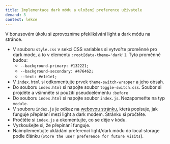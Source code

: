 ```yaml
---
title: Implementace dark módu a uložení preference uživatele
demand: 3
context: lekce
---
```


V bonusovém úkolu si zprovozníme překlikávání light a dark módu na stránce.

- V souboru `style.css` v sekci CSS variables si vytvořte proměnné pro dark mode, a to v elementu `:root[data-theme='dark']`. Tyto proměnné budou:
  - `--background-primary: #132221;`
  - `--background-secondary: #476462;`
  - `--text: #e1e1e1;`
- V `index.html` si odkomentujte prvek `theme-switch-wrapper` a jeho obsah.
- Do souboru `index.html` si napojte soubor `toggle-switch.css`. Soubor si projděte a všimněte si použití pseudoelementu `:before`
- Do souboru `index.html` si napojte soubor `index.js`. Nezapomeňte na typ `module`.
- V souboru `index.js` je odkaz na [webovou stránku](https://dev.to/ananyaneogi/create-a-dark-light-mode-switch-with-css-variables-34l8), která popisuje, jak funguje přepínání mezi light a dark modem. Stránku si pročtěte.
- Pročtěte si `index.js` a okomentujte, co se děje v kódu.
- Vyzkoušejte si, že přepínání funguje.
- Naimplementujte ukládání preferencí light/dark módu do local storage podle článku (`Store the user preference for future visits`).
